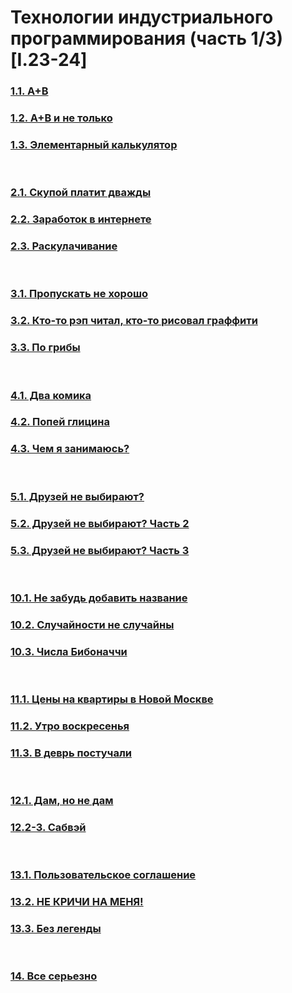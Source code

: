 # Технологии индустриального программирования (часть 1/3) [I.23-24]

### [1.1. A+B](1.1)
### [1.2. A+B и не только](1.2)
### [1.3. Элементарный калькулятор](1.3)

<br>

### [2.1. Скупой платит дважды](2.1)
### [2.2. Заработок в интернете](2.2)
### [2.3. Раскулачивание](2.3)  

<br>

### [3.1. Пропускать не хорошо](3.1)
### [3.2. Кто-то рэп читал, кто-то рисовал граффити](3.2)
### [3.3. По грибы](3.3)  

<br>

### [4.1. Два комика](4.1)
### [4.2. Попей глицина](4.2)
### [4.3. Чем я занимаюсь?](4.3)  

<br>

### [5.1. Друзей не выбирают?](5.1)
### [5.2. Друзей не выбирают? Часть 2](5.2)
### [5.3. Друзей не выбирают? Часть 3](5.3)

<br>

### [10.1. Не забудь добавить название](10.1)
### [10.2. Случайности не случайны](10.2)
### [10.3. Числа Бибоначчи](10.3)

<br>

### [11.1. Цены на квартиры в Новой Москве](11.1)
### [11.2. Утро воскресенья](11.2)
### [11.3. В деврь постучали](11.3)

<br>

### [12.1. Дам, но не дам](12.1)
### [12.2-3. Сабвэй](12.2-3)

<br>

### [13.1. Пользовательское соглашение](13.1)
### [13.2. НЕ КРИЧИ НА МЕНЯ!](13.2)
### [13.3. Без легенды](13.3)

<br>

### [14. Все серьезно](14)
